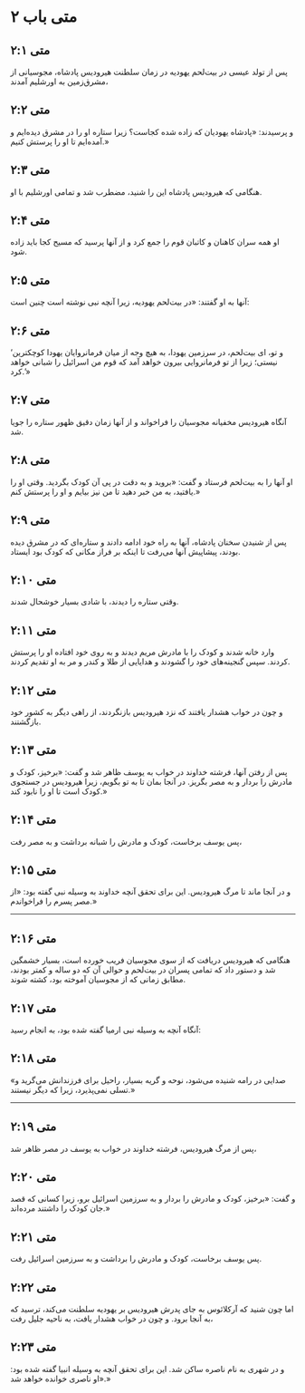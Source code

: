 # متی باب ۲

## متی ۲:۱

پس از تولد عیسی در بیت‌لحم یهودیه در زمان سلطنت هیرودیس پادشاه، مجوسیانی از مشرق‌زمین به اورشلیم آمدند،

## متی ۲:۲

و پرسیدند: «پادشاه یهودیان که زاده شده کجاست؟ زیرا ستاره او را در مشرق دیده‌ایم و آمده‌ایم تا او را پرستش کنیم.»

## متی ۲:۳

هنگامی که هیرودیس پادشاه این را شنید، مضطرب شد و تمامی اورشلیم با او.

## متی ۲:۴

او همه سران کاهنان و کاتبان قوم را جمع کرد و از آنها پرسید که مسیح کجا باید زاده شود.

## متی ۲:۵

آنها به او گفتند: «در بیت‌لحم یهودیه، زیرا آنچه نبی نوشته است چنین است:

## متی ۲:۶

‘و تو، ای بیت‌لحم، در سرزمین یهودا، به هیچ وجه از میان فرمانروایان یهودا کوچکترین نیستی؛ زیرا از تو فرمانروایی بیرون خواهد آمد که قوم من اسرائیل را شبانی خواهد کرد.’»

## متی ۲:۷

آنگاه هیرودیس مخفیانه مجوسیان را فراخواند و از آنها زمان دقیق ظهور ستاره را جویا شد.

## متی ۲:۸

او آنها را به بیت‌لحم فرستاد و گفت: «بروید و به دقت در پی آن کودک بگردید. وقتی او را یافتید، به من خبر دهید تا من نیز بیایم و او را پرستش کنم.»

## متی ۲:۹

پس از شنیدن سخنان پادشاه، آنها به راه خود ادامه دادند و ستاره‌ای که در مشرق دیده بودند، پیشاپیش آنها می‌رفت تا اینکه بر فراز مکانی که کودک بود ایستاد.

## متی ۲:۱۰

وقتی ستاره را دیدند، با شادی بسیار خوشحال شدند.

## متی ۲:۱۱

وارد خانه شدند و کودک را با مادرش مریم دیدند و به روی خود افتاده او را پرستش کردند. سپس گنجینه‌های خود را گشودند و هدایایی از طلا و کندر و مر به او تقدیم کردند.

## متی ۲:۱۲

و چون در خواب هشدار یافتند که نزد هیرودیس بازنگردند، از راهی دیگر به کشور خود بازگشتند.

## متی ۲:۱۳

پس از رفتن آنها، فرشته خداوند در خواب به یوسف ظاهر شد و گفت: «برخیز، کودک و مادرش را بردار و به مصر بگریز. در آنجا بمان تا به تو بگویم، زیرا هیرودیس در جستجوی کودک است تا او را نابود کند.»

## متی ۲:۱۴

پس یوسف برخاست، کودک و مادرش را شبانه برداشت و به مصر رفت،

## متی ۲:۱۵

و در آنجا ماند تا مرگ هیرودیس. این برای تحقق آنچه خداوند به وسیله نبی گفته بود: «از مصر پسرم را فراخواندم.»

---

## متی ۲:۱۶

هنگامی که هیرودیس دریافت که از سوی مجوسیان فریب خورده است، بسیار خشمگین شد و دستور داد که تمامی پسران در بیت‌لحم و حوالی آن که دو ساله و کمتر بودند، مطابق زمانی که از مجوسیان آموخته بود، کشته شوند.

## متی ۲:۱۷

آنگاه آنچه به وسیله نبی ارمیا گفته شده بود، به انجام رسید:

## متی ۲:۱۸

«صدایی در رامه شنیده می‌شود، نوحه و گریه بسیار، راحیل برای فرزندانش می‌گرید و تسلی نمی‌پذیرد، زیرا که دیگر نیستند.»

---

## متی ۲:۱۹

پس از مرگ هیرودیس، فرشته خداوند در خواب به یوسف در مصر ظاهر شد،

## متی ۲:۲۰

و گفت: «برخیز، کودک و مادرش را بردار و به سرزمین اسرائیل برو، زیرا کسانی که قصد جان کودک را داشتند مرده‌اند.»

## متی ۲:۲۱

پس یوسف برخاست، کودک و مادرش را برداشت و به سرزمین اسرائیل رفت.

## متی ۲:۲۲

اما چون شنید که آرکلائوس به جای پدرش هیرودیس بر یهودیه سلطنت می‌کند، ترسید که به آنجا برود. و چون در خواب هشدار یافت، به ناحیه جلیل رفت،

## متی ۲:۲۳

و در شهری به نام ناصره ساکن شد. این برای تحقق آنچه به وسیله انبیا گفته شده بود: «او ناصری خوانده خواهد شد.»
